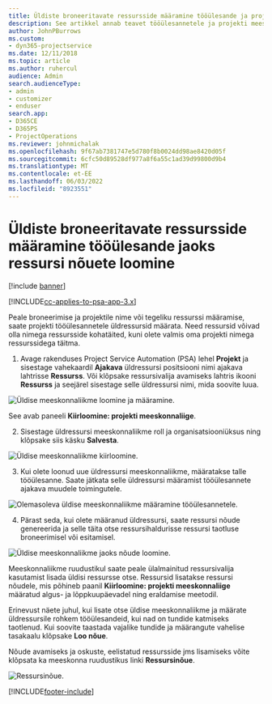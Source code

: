 ```yaml
---
title: Üldiste broneeritavate ressursside määramine tööülesande ja projekti meeskonna jaoks
description: See artikkel annab teavet tööülesannetele ja projekti meeskondadele üldressursside broneerimise kohta.
author: JohnPBurrows
ms.custom:
- dyn365-projectservice
ms.date: 12/11/2018
ms.topic: article
ms.author: ruhercul
audience: Admin
search.audienceType:
- admin
- customizer
- enduser
search.app:
- D365CE
- D365PS
- ProjectOperations
ms.reviewer: johnmichalak
ms.openlocfilehash: 9f67ab7381747e5d780f8b0024dd98ae8420d05f
ms.sourcegitcommit: 6cfc50d89528df977a8f6a55c1ad39d99800d9b4
ms.translationtype: MT
ms.contentlocale: et-EE
ms.lasthandoff: 06/03/2022
ms.locfileid: "8923551"
---
```

# <a name="assign-generic-bookable-resources-to-a-task-and-generate-resource-requirements"></a>Üldiste broneeritavate ressursside määramine tööülesande jaoks ressursi nõuete loomine 

[!include [banner](../includes/psa-now-project-operations.md)]

[!INCLUDE[cc-applies-to-psa-app-3.x](../includes/cc-applies-to-psa-app-3x.md)]

Peale broneerimise ja projektile nime või tegeliku ressurssi määramise, saate projekti tööülesannetele üldressursid määrata. Need ressursid võivad olla nimega ressursside kohatäited, kuni olete valmis oma projekti nimega ressurssidega täitma. 

1. Avage rakenduses Project Service Automation (PSA) lehel **Projekt** ja sisestage vahekaardil **Ajakava** üldressursi positsiooni nimi ajakava lahtrisse **Ressurss**. Või klõpsake ressursivalija avamiseks lahtris ikooni **Ressurss** ja seejärel sisestage selle üldressursi nimi, mida soovite luua.

![Üldise meeskonnaliikme loomine ja määramine.](media/RM-how-to-9.png)

See avab paneeli **Kiirloomine: projekti meeskonnaliige**. 

2. Sisestage üldressursi meeskonnaliikme roll ja organisatsiooniüksus ning klõpsake siis käsku **Salvesta**.

![Üldise meeskonnaliikme kiirloomine.](media/RM-how-to-10.png)

3. Kui olete loonud uue üldressursi meeskonnaliikme, määratakse talle tööülesanne. Saate jätkata selle üldressursi määramist tööülesannete ajakava muudele toimingutele.

![Olemasoleva üldise meeskonnaliikme määramine tööülesannetele.](media/RM-how-to-11.png)

4. Pärast seda, kui olete määranud üldressursi, saate ressursi nõude genereerida ja selle täita otse ressursihaldurisse ressursi taotluse broneerimisel või esitamisel.

![Üldise meeskonnaliikme jaoks nõude loomine.](media/RM-how-to-12.png)

Meeskonnaliikme ruudustikul saate peale ülalmainitud ressursivalija kasutamist lisada üldisi ressursse otse. Ressursid lisatakse ressursi nõudele, mis põhineb paanil **Kiirloomine: projekti meeskonnaliige** määratud algus- ja lõppkuupäevadel ning eraldamise meetodil.

Erinevust näete juhul, kui lisate otse üldise meeskonnaliikme ja määrate üldressursile rohkem tööülesandeid, kui nad on tundide katmiseks taotlenud. Kui soovite taastada vajalike tundide ja määrangute vahelise tasakaalu klõpsake **Loo nõue**.

Nõude avamiseks ja oskuste, eelistatud ressursside jms lisamiseks võite klõpsata ka meeskonna ruudustikus linki **Ressursinõue**.

![Ressursinõue.](media/RM-how-to-13.png)



[!INCLUDE[footer-include](../includes/footer-banner.md)]
